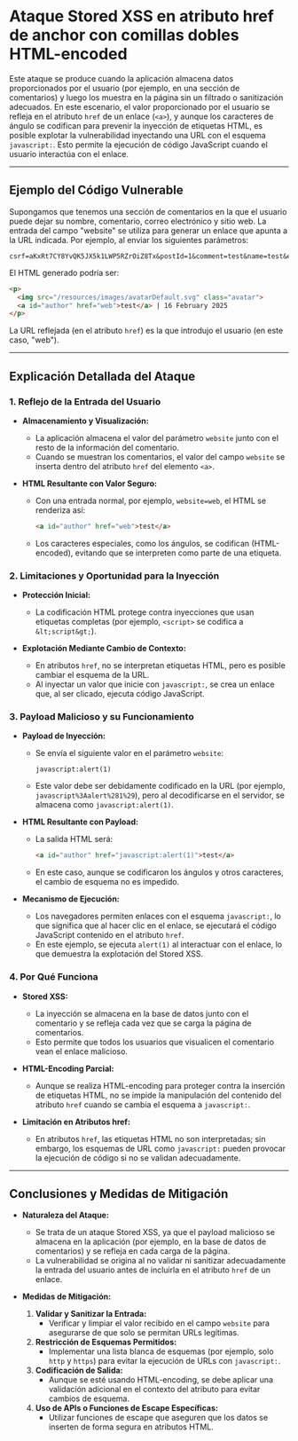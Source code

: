 # Ataque Stored XSS en atributo href de anchor con comillas dobles HTML-encoded

Este ataque se produce cuando la aplicación almacena datos proporcionados por el usuario (por ejemplo, en una sección de comentarios) y luego los muestra en la página sin un filtrado o sanitización adecuados. En este escenario, el valor proporcionado por el usuario se refleja en el atributo `href` de un enlace (`<a>`), y aunque los caracteres de ángulo se codifican para prevenir la inyección de etiquetas HTML, es posible explotar la vulnerabilidad inyectando una URL con el esquema `javascript:`. Esto permite la ejecución de código JavaScript cuando el usuario interactúa con el enlace.

---

## Ejemplo del Código Vulnerable

Supongamos que tenemos una sección de comentarios en la que el usuario puede dejar su nombre, comentario, correo electrónico y sitio web. La entrada del campo "website" se utiliza para generar un enlace que apunta a la URL indicada. Por ejemplo, al enviar los siguientes parámetros:

```
csrf=aKxRt7CY8YvQK5JX5k1LWP5RZrOiZ8Tx&postId=1&comment=test&name=test&email=test%40test.com&website=web
```

El HTML generado podría ser:

```html
<p>
  <img src="/resources/images/avatarDefault.svg" class="avatar">
  <a id="author" href="web">test</a> | 16 February 2025
</p>
```

La URL reflejada (en el atributo `href`) es la que introdujo el usuario (en este caso, "web").

---

## Explicación Detallada del Ataque

### 1. Reflejo de la Entrada del Usuario

- **Almacenamiento y Visualización:**
  - La aplicación almacena el valor del parámetro `website` junto con el resto de la información del comentario.
  - Cuando se muestran los comentarios, el valor del campo `website` se inserta dentro del atributo `href` del elemento `<a>`.

- **HTML Resultante con Valor Seguro:**
  - Con una entrada normal, por ejemplo, `website=web`, el HTML se renderiza así:
    ```html
    <a id="author" href="web">test</a>
    ```
  - Los caracteres especiales, como los ángulos, se codifican (HTML-encoded), evitando que se interpreten como parte de una etiqueta.

### 2. Limitaciones y Oportunidad para la Inyección

- **Protección Inicial:**
  - La codificación HTML protege contra inyecciones que usan etiquetas completas (por ejemplo, `<script>` se codifica a `&lt;script&gt;`).

- **Explotación Mediante Cambio de Contexto:**
  - En atributos `href`, no se interpretan etiquetas HTML, pero es posible cambiar el esquema de la URL.
  - Al inyectar un valor que inicie con `javascript:`, se crea un enlace que, al ser clicado, ejecuta código JavaScript.

### 3. Payload Malicioso y su Funcionamiento

- **Payload de Inyección:**
  - Se envía el siguiente valor en el parámetro `website`:
    ```
    javascript:alert(1)
    ```
  - Este valor debe ser debidamente codificado en la URL (por ejemplo, `javascript%3Aalert%281%29`), pero al decodificarse en el servidor, se almacena como `javascript:alert(1)`.

- **HTML Resultante con Payload:**
  - La salida HTML será:
    ```html
    <a id="author" href="javascript:alert(1)">test</a>
    ```
  - En este caso, aunque se codificaron los ángulos y otros caracteres, el cambio de esquema no es impedido.

- **Mecanismo de Ejecución:**
  - Los navegadores permiten enlaces con el esquema `javascript:`, lo que significa que al hacer clic en el enlace, se ejecutará el código JavaScript contenido en el atributo `href`.
  - En este ejemplo, se ejecuta `alert(1)` al interactuar con el enlace, lo que demuestra la explotación del Stored XSS.

### 4. Por Qué Funciona

- **Stored XSS:**
  - La inyección se almacena en la base de datos junto con el comentario y se refleja cada vez que se carga la página de comentarios.
  - Esto permite que todos los usuarios que visualicen el comentario vean el enlace malicioso.

- **HTML-Encoding Parcial:**
  - Aunque se realiza HTML-encoding para proteger contra la inserción de etiquetas HTML, no se impide la manipulación del contenido del atributo `href` cuando se cambia el esquema a `javascript:`.

- **Limitación en Atributos href:**
  - En atributos `href`, las etiquetas HTML no son interpretadas; sin embargo, los esquemas de URL como `javascript:` pueden provocar la ejecución de código si no se validan adecuadamente.

---

## Conclusiones y Medidas de Mitigación

- **Naturaleza del Ataque:**
  - Se trata de un ataque Stored XSS, ya que el payload malicioso se almacena en la aplicación (por ejemplo, en la base de datos de comentarios) y se refleja en cada carga de la página.
  - La vulnerabilidad se origina al no validar ni sanitizar adecuadamente la entrada del usuario antes de incluirla en el atributo `href` de un enlace.

- **Medidas de Mitigación:**
  1. **Validar y Sanitizar la Entrada:**
     - Verificar y limpiar el valor recibido en el campo `website` para asegurarse de que solo se permitan URLs legítimas.
  2. **Restricción de Esquemas Permitidos:**
     - Implementar una lista blanca de esquemas (por ejemplo, solo `http` y `https`) para evitar la ejecución de URLs con `javascript:`.
  3. **Codificación de Salida:**
     - Aunque se esté usando HTML-encoding, se debe aplicar una validación adicional en el contexto del atributo para evitar cambios de esquema.
  4. **Uso de APIs o Funciones de Escape Específicas:**
     - Utilizar funciones de escape que aseguren que los datos se inserten de forma segura en atributos HTML.
